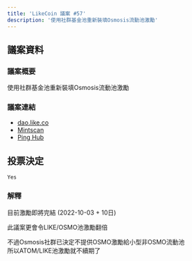 ```yaml
---
title: 'LikeCoin 議案 #57'
description: '使用社群基金池重新裝填Osmosis流動池激勵'
---
```


## 議案資料

### 議案概要
使用社群基金池重新裝填Osmosis流動池激勵

### 議案連結
- [dao.like.co](https://dao.like.co/proposals/57)
- [Mintscan](https://www.mintscan.io/likecoin/proposals/57)
- [Ping Hub](https://ping.pub/likecoin/gov/57)


## 投票決定
`Yes`

### 解釋
目前激勵即將完結 (2022-10-03 + 10日)

此議案更會令LIKE/OSMO池激勵翻倍

不過Osmosis社群已決定不提供OSMO激勵給小型非OSMO流動池  
所以ATOM/LIKE池激勵就不續期了
